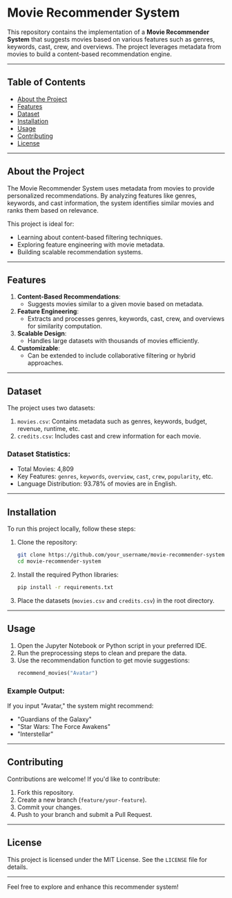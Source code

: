 # Movie Recommender System

This repository contains the implementation of a **Movie Recommender System** that suggests movies based on various features such as genres, keywords, cast, crew, and overviews. The project leverages metadata from movies to build a content-based recommendation engine.

---

## **Table of Contents**
- [About the Project](#about-the-project)
- [Features](#features)
- [Dataset](#dataset)
- [Installation](#installation)
- [Usage](#usage)
- [Contributing](#contributing)
- [License](#license)

---

## **About the Project**
The Movie Recommender System uses metadata from movies to provide personalized recommendations. By analyzing features like genres, keywords, and cast information, the system identifies similar movies and ranks them based on relevance.

This project is ideal for:
- Learning about content-based filtering techniques.
- Exploring feature engineering with movie metadata.
- Building scalable recommendation systems.

---

## **Features**
1. **Content-Based Recommendations**:
   - Suggests movies similar to a given movie based on metadata.
2. **Feature Engineering**:
   - Extracts and processes genres, keywords, cast, crew, and overviews for similarity computation.
3. **Scalable Design**:
   - Handles large datasets with thousands of movies efficiently.
4. **Customizable**:
   - Can be extended to include collaborative filtering or hybrid approaches.

---

## **Dataset**
The project uses two datasets:
1. `movies.csv`: Contains metadata such as genres, keywords, budget, revenue, runtime, etc.
2. `credits.csv`: Includes cast and crew information for each movie.

### Dataset Statistics:
- Total Movies: 4,809
- Key Features: `genres`, `keywords`, `overview`, `cast`, `crew`, `popularity`, etc.
- Language Distribution: 93.78% of movies are in English.

---

## **Installation**
To run this project locally, follow these steps:

1. Clone the repository:
   ```bash
   git clone https://github.com/your_username/movie-recommender-system.git
   cd movie-recommender-system
   ```

2. Install the required Python libraries:
   ```bash
   pip install -r requirements.txt
   ```

3. Place the datasets (`movies.csv` and `credits.csv`) in the root directory.

---

## **Usage**
1. Open the Jupyter Notebook or Python script in your preferred IDE.
2. Run the preprocessing steps to clean and prepare the data.
3. Use the recommendation function to get movie suggestions:
   ```python
   recommend_movies("Avatar")
   ```

### Example Output:
If you input "Avatar," the system might recommend:
- "Guardians of the Galaxy"
- "Star Wars: The Force Awakens"
- "Interstellar"

---

## **Contributing**
Contributions are welcome! If you'd like to contribute:
1. Fork this repository.
2. Create a new branch (`feature/your-feature`).
3. Commit your changes.
4. Push to your branch and submit a Pull Request.

---

## **License**
This project is licensed under the MIT License. See the `LICENSE` file for details.

---

Feel free to explore and enhance this recommender system!

